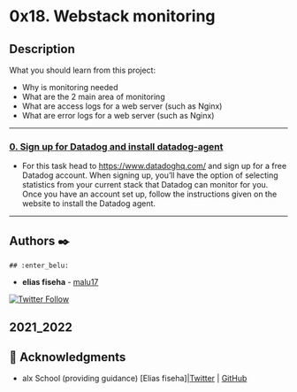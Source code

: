 # 0x18. Webstack monitoring

## Description
What you should learn from this project:

* Why is monitoring needed
* What are the 2 main area of monitoring
* What are access logs for a web server (such as Nginx)
* What are error logs for a web server (such as Nginx)

---

### [0. Sign up for Datadog and install datadog-agent](./2-setup_datadog)
* For this task head to https://www.datadoghq.com/ and sign up for a free Datadog account. When signing up, you’ll have the option of selecting statistics from your current stack that Datadog can monitor for you. Once you have an account set up, follow the instructions given on the website to install the Datadog agent. 



---

## Authors :black_nib:
    ## :enter_belu: 
* **elias fiseha** - [malu17](https://github.com/malu17)

[![Twitter Follow](https://img.shields.io/twitter/follow/JulianR_30.svg?style=social&label=Follow)](https://twitter.com/eliasfiseha1)


## 2021_2022
## :mega: Acknowledgments

* alx School (providing guidance)
[Elias fiseha]|[Twitter](https://twitter.com/eliasfiseha1) | [GitHub](https://github.com/malu17)
